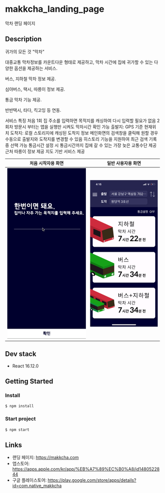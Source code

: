 # makkcha_landing_page

막차 랜딩 페이지 <br/>

## Description
귀가의 모든 것 "막차"

대중교통 막차정보를 카운트다운 형태로 제공하고, 막차 시간에 집에 귀가할 수 있는 다양한 옵션을 제공하는 서비스.

버스, 지하철 막차 정보 제공.

심야버스, 택시, 따릉이 정보 제공.

통금 막차 기능 제공.

반반택시, 타다, 킥고잉 등 연동.

서비스 특징
처음 1회 집 주소를 입력하면 목적지를 캐싱하여 다시 입력할 필요가 없음
2회차 방문시 부터는 앱을 실행만 시켜도 막차시간 확인 가능
출발지: GPS 기준 현재위치
도착지: 로컬 스토리지에 캐싱된 도착지 정보
메인화면의 검색창을 클릭해 원할 경우 수동으로 출발지와 도착지를 변경할 수 있음
히스토리 기능을 지원하여 최근 검색 기록 중 선택 가능
통금시간 설정 시 통금시간까지 집에 갈 수 있는 가장 늦은 교통수단 제공
근처 따릉이 정보 제공
지도 기반 서비스 제공

|                                       처음 시작자용 화면                                        |                                       일반 사용자용 화면                                        |
| :-------------------------------------------------------------------------------------: | :-------------------------------------------------------------------------------------: |
| ![main_video](https://github.com/ChaeWonKong/image-resource/blob/master/1.gif?raw=true) | ![path_video](https://github.com/ChaeWonKong/image-resource/blob/master/3.gif?raw=true) |


## Dev stack
- React 16.12.0


## Getting Started

### Install
```bash
$ npm install
```

### Start project
```bash
$ npm start
```


## Links
- 랜딩 페이지: https://makkcha.com
- 앱스토어: https://apps.apple.com/kr/app/%EB%A7%89%EC%B0%A8/id1480522844
- 구글 플레이스토어: https://play.google.com/store/apps/details?id=com.native_makkcha
